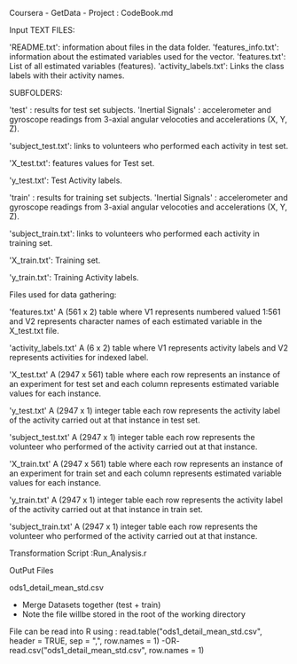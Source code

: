 Coursera - GetData - Project : CodeBook.md

Input TEXT FILES:

'README.txt': information about files in the data folder.
'features_info.txt': information about the estimated variables used for the vector.
'features.txt': List of all estimated variables (features).
'activity_labels.txt': Links the class labels with their activity names.

SUBFOLDERS:

'test' : results for test set subjects.
'Inertial Signals' : accelerometer and gyroscope readings from 3-axial angular velocoties and accelerations (X, Y, Z).

'subject_test.txt': links to volunteers who performed each activity in test set.

'X_test.txt': features values for Test set.

'y_test.txt': Test Activity labels.

'train' : results for training set subjects.
'Inertial Signals' : accelerometer and gyroscope readings from 3-axial angular velocoties and accelerations (X, Y, Z).

'subject_train.txt': links to volunteers who performed each activity in training set.

'X_train.txt': Training set.

'y_train.txt': Training Activity labels.

Files used for data gathering:

'features.txt'
A (561 x 2) table where V1 represents numbered valued 1:561 and V2 represents character names of each estimated variable in the X_test.txt file.

'activity_labels.txt'
A (6 x 2) table where V1 represents activity labels and V2 represents activities for indexed label.

'X_test.txt'
A (2947 x 561) table where each row represents an instance of an experiment for test set and each column represents estimated variable values for each instance.

'y_test.txt'
A (2947 x 1) integer table each row represents the activity label of the activity carried out at that instance in test set.

'subject_test.txt'
A (2947 x 1) integer table each row represents the volunteer who performed of the activity carried out at that instance.

'X_train.txt'
A (2947 x 561) table where each row represents an instance of an experiment for train set and each column represents estimated variable values for each instance.

'y_train.txt'
A (2947 x 1) integer table each row represents the activity label of the activity carried out at that instance in train set.

'subject_train.txt'
A (2947 x 1) integer table each row represents the volunteer who performed of the activity carried out at that instance.


Transformation Script :Run_Analysis.r



OutPut Files

ods1_detail_mean_std.csv
 - Merge Datasets together (test + train)
 - Note the file willbe stored in the root of the working directory
 
 File can be read into R using :
   read.table("ods1_detail_mean_std.csv", header = TRUE, sep = ",", row.names = 1)
     -OR-
   read.csv("ods1_detail_mean_std.csv", row.names = 1)